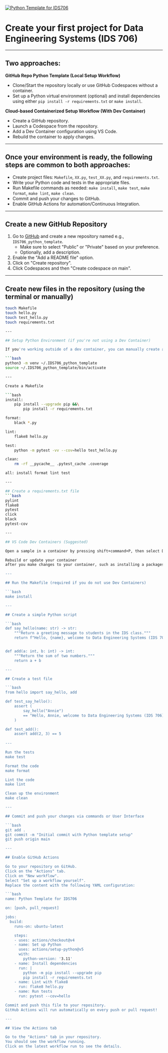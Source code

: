 [![Python Template for IDS706](https://github.com/AB4M/IDS706/actions/workflows/main.yml/badge.svg)](https://github.com/AB4M/IDS706/actions/workflows/main.yml)
# Create your first project for Data Engineering Systems (IDS 706)

---

## Two approaches:

**GitHub Repo Python Template (Local Setup Workflow)**

- Clone/Start the repository locally or use GitHub Codespaces without a container.
- Set up a Python virtual environment (optional) and install dependencies using either `pip install -r requirements.txt` or `make install`.

**Cloud-based Containerized Setup Workflow (With Dev Container)**

- Create a GitHub repository.
- Launch a Codespace from the repository.
- Add a Dev Container configuration using VS Code.
- Rebuild the container to apply changes.

---

## Once your environment is ready, the following steps are common to both approaches:

- Create project files: `Makefile`, `XX.py`, `test_XX.py`, and `requirements.txt`.
- Write your Python code and tests in the appropriate files.
- Run Makefile commands as needed: `make install`, `make test`, `make format`, `make lint`, `make clean`.
- Commit and push your changes to GitHub.
- Enable GitHub Actions for automation/Continuous Integration.

---

## Create a new GitHub Repository

1. Go to [GitHub](https://github.com) and create a new repository named e.g., `IDS706_python_template`.
   - Make sure to select "Public" or "Private" based on your preference.
   - Optionally, add a description.
2. Enable the "Add a README file" option.
3. Click on "Create repository".
4. Click Codespaces and then "Create codespace on main".

---

## Create new files in the repository (using the terminal or manually)

```bash
touch Makefile
touch hello.py
touch test_hello.py
touch requirements.txt

---

## Setup Python Environment (if you're not using a Dev Container)

If you're working outside of a dev container, you can manually create and activate a virtual environment. If you do so, for consistency, it's recommended to name the environment the same as your repository.

```bash
python3 -m venv ~/.IDS706_python_template
source ~/.IDS706_python_template/bin/activate

---

Create a Makefile

```bash
install:
	pip install --upgrade pip &&\
		pip install -r requirements.txt

format:
	black *.py

lint:
	flake8 hello.py

test:
	python -m pytest -vv --cov=hello test_hello.py

clean:
    rm -rf __pycache__ .pytest_cache .coverage

all: install format lint test

---

## Create a requirements.txt file
```bash
pylint
flake8
pytest
click
black
pytest-cov

---

## VS Code Dev Containers (Suggested)

Open a sample in a container by pressing shift+command+P, then select Dev Containers: Add Development Container Configuration Files.... Choose the Python 3.11 template, and it will create the necessary files for you.

Rebuild or update your container
after you make changes to your container, such as installing a packages, you'll rebuild your container for your changes to take effect. by pressing shift+command+P, then select Dev Containers: Rebuild Container or Codespaces: Rebuild Container command so the modifications are picked up.

---

## Run the Makefile (required if you do not use Dev Containers)

```bash
make install

---

## Create a simple Python script

```bash
def say_hello(name: str) -> str:
    """Return a greeting message to students in the IDS class."""
    return f"Hello, {name}, welcome to Data Engineering Systems (IDS 706)!"


def add(a: int, b: int) -> int:
    """Return the sum of two numbers."""
    return a + b

---

## Create a test file

```bash
from hello import say_hello, add

def test_say_hello():
    assert (
        say_hello("Annie")
        == "Hello, Annie, welcome to Data Engineering Systems (IDS 706)!"
    )

def test_add():
    assert add(2, 3) == 5
  
---

Run the tests
make test

Format the code
make format

Lint the code
make lint

Clean up the environment
make clean

---

## Commit and push your changes via commands or User Interface

```bash
git add .
git commit -m "Initial commit with Python template setup"   
git push origin main

---

## Enable GitHub Actions

Go to your repository on GitHub.
Click on the "Actions" tab.
Click on "New workflow".
Select "Set up a workflow yourself".
Replace the content with the following YAML configuration:

```bash
name: Python Template for IDS706

on: [push, pull_request]

jobs:
  build:
    runs-on: ubuntu-latest

    steps:
    - uses: actions/checkout@v4
    - name: Set up Python
      uses: actions/setup-python@v5
      with:
        python-version: '3.11'
    - name: Install dependencies
      run: |
        python -m pip install --upgrade pip
        pip install -r requirements.txt
    - name: Lint with flake8
      run: flake8 hello.py
    - name: Run tests
      run: pytest --cov=hello

Commit and push this file to your repository.
GitHub Actions will run automatically on every push or pull request!

---

## View the Actions tab

Go to the "Actions" tab in your repository.
You should see the workflow running.
Click on the latest workflow run to see the details.